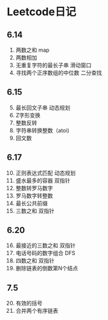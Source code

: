 # Leetcode日记
## 6.14
1. 两数之和 map
2. 两数相加
3. 无重复字符的最长子串 滑动窗口
4. 寻找两个正序数组的中位数 二分查找

## 6.15
5. 最长回文子串  动态规划  
6.   Z字形变换  
7.  整数反转  
8.  字符串转换整数（atoi)  
9.  回文数   

## 6.17
10. 正则表达式匹配 动态规划
11. 盛水最多的容器 双指针
12. 整数转罗马数字
13. 罗马数字转整数
14. 最长公共前缀
15. 三数之和 双指针

## 6.20

16. 最接近的三数之和 双指针
17. 电话号码的数字组合 DFS
18. 四数之和 双指针
19. 删除链表的倒数第N个结点

## 7.5

20. 有效的括号
21. 合并两个有序链表